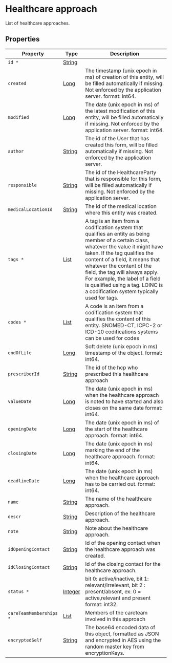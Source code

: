 # Healthcare approach

List of healthcare approaches.

## Properties

| Property                | Type                                                                                                                                                        | Description                                                                                                                                                                                                                                                                                                                                                                                   |
| ----------------------- | ----------------------------------------------------------------------------------------------------------------------------------------------------------- | --------------------------------------------------------------------------------------------------------------------------------------------------------------------------------------------------------------------------------------------------------------------------------------------------------------------------------------------------------------------------------------------- |
| `id *`                  | [String](https://github.com/taktik/icure-tech-docs/tree/5af8e13c187f73691c350b409b558ac754efaef8/icure-data-model/healthelement/String/README.md)           |                                                                                                                                                                                                                                                                                                                                                                                               |
| `created`               | [Long](https://github.com/taktik/icure-tech-docs/tree/5af8e13c187f73691c350b409b558ac754efaef8/icure-data-model/healthelement/Long/README.md)               | The timestamp (unix epoch in ms) of creation of this entity, will be filled automatically if missing. Not enforced by the application server. format: int64.                                                                                                                                                                                                                                  |
| `modified`              | [Long](https://github.com/taktik/icure-tech-docs/tree/5af8e13c187f73691c350b409b558ac754efaef8/icure-data-model/healthelement/Long/README.md)               | The date (unix epoch in ms) of the latest modification of this entity, will be filled automatically if missing. Not enforced by the application server. format: int64.                                                                                                                                                                                                                        |
| `author`                | [String](https://github.com/taktik/icure-tech-docs/tree/5af8e13c187f73691c350b409b558ac754efaef8/icure-data-model/healthelement/String/README.md)           | The id of the User that has created this form, will be filled automatically if missing. Not enforced by the application server.                                                                                                                                                                                                                                                               |
| `responsible`           | [String](https://github.com/taktik/icure-tech-docs/tree/5af8e13c187f73691c350b409b558ac754efaef8/icure-data-model/healthelement/String/README.md)           | The id of the HealthcareParty that is responsible for this form, will be filled automatically if missing. Not enforced by the application server.                                                                                                                                                                                                                                             |
| `medicalLocationId`     | [String](https://github.com/taktik/icure-tech-docs/tree/5af8e13c187f73691c350b409b558ac754efaef8/icure-data-model/healthelement/String/README.md)           | The id of the medical location where this entity was created.                                                                                                                                                                                                                                                                                                                                 |
| `tags *`                | [List](https://github.com/taktik/icure-tech-docs/tree/5af8e13c187f73691c350b409b558ac754efaef8/icure-data-model/healthelement/CodeStub/README.md)           | A tag is an item from a codification system that qualifies an entity as being member of a certain class, whatever the value it might have taken. If the tag qualifies the content of a field, it means that whatever the content of the field, the tag will always apply. For example, the label of a field is qualified using a tag. LOINC is a codification system typically used for tags. |
| `codes *`               | [List](https://github.com/taktik/icure-tech-docs/tree/5af8e13c187f73691c350b409b558ac754efaef8/icure-data-model/healthelement/CodeStub/README.md)           | A code is an item from a codification system that qualifies the content of this entity. SNOMED-CT, ICPC-2 or ICD-10 codifications systems can be used for codes                                                                                                                                                                                                                               |
| `endOfLife`             | [Long](https://github.com/taktik/icure-tech-docs/tree/5af8e13c187f73691c350b409b558ac754efaef8/icure-data-model/healthelement/Long/README.md)               | Soft delete (unix epoch in ms) timestamp of the object. format: int64.                                                                                                                                                                                                                                                                                                                        |
| `prescriberId`          | [String](https://github.com/taktik/icure-tech-docs/tree/5af8e13c187f73691c350b409b558ac754efaef8/icure-data-model/healthelement/String/README.md)           | The id of the hcp who prescribed this healthcare approach                                                                                                                                                                                                                                                                                                                                     |
| `valueDate`             | [Long](https://github.com/taktik/icure-tech-docs/tree/5af8e13c187f73691c350b409b558ac754efaef8/icure-data-model/healthelement/Long/README.md)               | The date (unix epoch in ms) when the healthcare approach is noted to have started and also closes on the same date format: int64.                                                                                                                                                                                                                                                             |
| `openingDate`           | [Long](https://github.com/taktik/icure-tech-docs/tree/5af8e13c187f73691c350b409b558ac754efaef8/icure-data-model/healthelement/Long/README.md)               | The date (unix epoch in ms) of the start of the healthcare approach. format: int64.                                                                                                                                                                                                                                                                                                           |
| `closingDate`           | [Long](https://github.com/taktik/icure-tech-docs/tree/5af8e13c187f73691c350b409b558ac754efaef8/icure-data-model/healthelement/Long/README.md)               | The date (unix epoch in ms) marking the end of the healthcare approach. format: int64.                                                                                                                                                                                                                                                                                                        |
| `deadlineDate`          | [Long](https://github.com/taktik/icure-tech-docs/tree/5af8e13c187f73691c350b409b558ac754efaef8/icure-data-model/healthelement/Long/README.md)               | The date (unix epoch in ms) when the healthcare approach has to be carried out. format: int64.                                                                                                                                                                                                                                                                                                |
| `name`                  | [String](https://github.com/taktik/icure-tech-docs/tree/5af8e13c187f73691c350b409b558ac754efaef8/icure-data-model/healthelement/String/README.md)           | The name of the healthcare approach.                                                                                                                                                                                                                                                                                                                                                          |
| `descr`                 | [String](https://github.com/taktik/icure-tech-docs/tree/5af8e13c187f73691c350b409b558ac754efaef8/icure-data-model/healthelement/String/README.md)           | Description of the healthcare approach.                                                                                                                                                                                                                                                                                                                                                       |
| `note`                  | [String](https://github.com/taktik/icure-tech-docs/tree/5af8e13c187f73691c350b409b558ac754efaef8/icure-data-model/healthelement/String/README.md)           | Note about the healthcare approach.                                                                                                                                                                                                                                                                                                                                                           |
| `idOpeningContact`      | [String](https://github.com/taktik/icure-tech-docs/tree/5af8e13c187f73691c350b409b558ac754efaef8/icure-data-model/healthelement/String/README.md)           | Id of the opening contact when the healthcare approach was created.                                                                                                                                                                                                                                                                                                                           |
| `idClosingContact`      | [String](https://github.com/taktik/icure-tech-docs/tree/5af8e13c187f73691c350b409b558ac754efaef8/icure-data-model/healthelement/String/README.md)           | Id of the closing contact for the healthcare approach.                                                                                                                                                                                                                                                                                                                                        |
| `status *`              | [Integer](https://github.com/taktik/icure-tech-docs/tree/5af8e13c187f73691c350b409b558ac754efaef8/icure-data-model/healthelement/Integer/README.md)         | bit 0: active/inactive, bit 1: relevant/irrelevant, bit 2 : present/absent, ex: 0 = active,relevant and present format: int32.                                                                                                                                                                                                                                                                |
| `careTeamMemberships *` | [List](https://github.com/taktik/icure-tech-docs/tree/5af8e13c187f73691c350b409b558ac754efaef8/icure-data-model/healthelement/CareTeamMembership/README.md) | Members of the careteam involved in this approach                                                                                                                                                                                                                                                                                                                                             |
| `encryptedSelf`         | [String](https://github.com/taktik/icure-tech-docs/tree/5af8e13c187f73691c350b409b558ac754efaef8/icure-data-model/healthelement/String/README.md)           | The base64 encoded data of this object, formatted as JSON and encrypted in AES using the random master key from encryptionKeys.                                                                                                                                                                                                                                                               |
